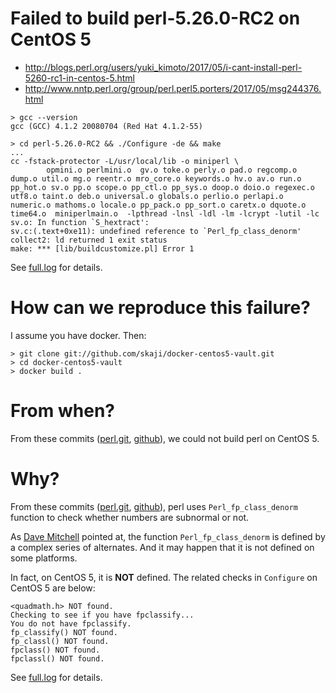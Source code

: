 # Failed to build perl-5.26.0-RC2 on CentOS 5

* http://blogs.perl.org/users/yuki_kimoto/2017/05/i-cant-install-perl-5260-rc1-in-centos-5.html
* http://www.nntp.perl.org/group/perl.perl5.porters/2017/05/msg244376.html

```
> gcc --version
gcc (GCC) 4.1.2 20080704 (Red Hat 4.1.2-55)

> cd perl-5.26.0-RC2 && ./Configure -de && make
...
cc -fstack-protector -L/usr/local/lib -o miniperl \
	    opmini.o perlmini.o  gv.o toke.o perly.o pad.o regcomp.o dump.o util.o mg.o reentr.o mro_core.o keywords.o hv.o av.o run.o pp_hot.o sv.o pp.o scope.o pp_ctl.o pp_sys.o doop.o doio.o regexec.o utf8.o taint.o deb.o universal.o globals.o perlio.o perlapi.o numeric.o mathoms.o locale.o pp_pack.o pp_sort.o caretx.o dquote.o time64.o  miniperlmain.o  -lpthread -lnsl -ldl -lm -lcrypt -lutil -lc
sv.o: In function `S_hextract':
sv.c:(.text+0xe11): undefined reference to `Perl_fp_class_denorm'
collect2: ld returned 1 exit status
make: *** [lib/buildcustomize.pl] Error 1
```

See [full.log](full.log) for details.

# How can we reproduce this failure?

I assume you have docker. Then:

```
> git clone git://github.com/skaji/docker-centos5-vault.git
> cd docker-centos5-vault
> docker build .
```

# From when?

From these commits ([perl.git](https://perl5.git.perl.org/perl.git/commitdiff/624c42e..1bee6ae), [github](https://github.com/Perl/perl5/compare/624c42e...1bee6ae)),
we could not build perl on CentOS 5.

# Why?

From these commits ([perl.git](https://perl5.git.perl.org/perl.git/commitdiff/624c42e..1bee6ae), [github](https://github.com/Perl/perl5/compare/624c42e...1bee6ae)),
perl uses `Perl_fp_class_denorm` function to check whether numbers are subnormal or not.

As [Dave Mitchell](http://www.nntp.perl.org/group/perl.perl5.porters/2017/05/msg244382.html)
pointed at,
the function `Perl_fp_class_denorm` is defined by a complex series of alternates.
And it may happen that it is not defined on some platforms.

In fact, on CentOS 5, it is **NOT** defined. The related checks in `Configure` on CentOS 5 are below:

```
<quadmath.h> NOT found.
Checking to see if you have fpclassify...
You do not have fpclassify.
fp_classify() NOT found.
fp_classl() NOT found.
fpclass() NOT found.
fpclassl() NOT found.
```

See [full.log](full.log) for details.
